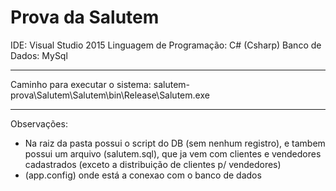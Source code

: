 # Prova da Salutem

IDE: Visual Studio 2015
Linguagem de Programação: C# (Csharp)
Banco de Dados: MySql

-------------------------
Caminho para executar o sistema: 
salutem-prova\Salutem\Salutem\bin\Release\Salutem.exe

------------------------

Observações:
- Na raiz da pasta possui o script do DB (sem nenhum registro),
e tambem possui um arquivo (salutem.sql), 
que ja vem com clientes e vendedores cadastrados (exceto a 
distribuição de clientes p/ vendedores)
- (app.config) onde está a conexao com o banco de dados
